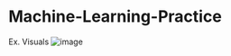 # Machine-Learning-Practice
Ex. Visuals
![image](https://user-images.githubusercontent.com/94020684/228683005-32085971-fe17-43db-8f5d-6a8fa9ab32b6.png)
